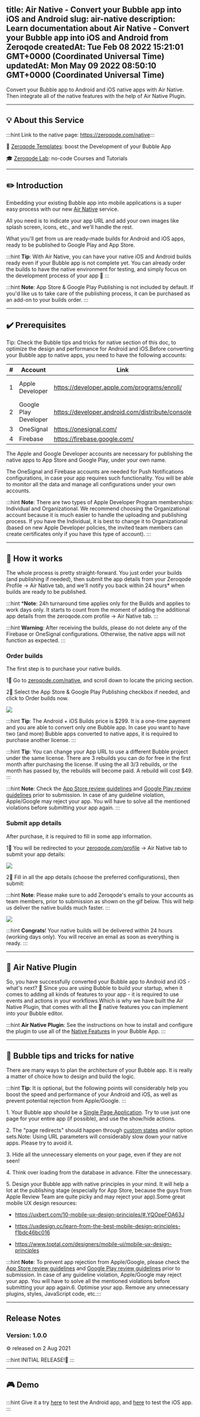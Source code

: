 
title: Air Native - Convert your Bubble app into iOS and Android
slug: air-native
description: Learn documentation about Air Native - Convert your Bubble app into iOS and Android from Zeroqode
createdAt: Tue Feb 08 2022 15:21:01 GMT+0000 (Coordinated Universal Time)
updatedAt: Mon May 09 2022 08:50:10 GMT+0000 (Coordinated Universal Time)
---

Convert your Bubble app to Android and iOS native apps with Air Native. Then integrate all of the native features with the help of Air Native Plugin.

***

## ​💡 About this Service

:::hint
Link to the native page: <https://zeroqode.com/native>​​
:::

🔌 [Zeroqode Templates](https://zeroqode.com/templates): boost the Development of your Bubble App​

🎓 [Zeroqode Lab](https://lab.zeroqode.com/): no-code Courses and Tutorials​

***

## ​✏️ Introduction

Embedding your existing Bubble app into mobile applications is a super easy process with our new [Air Native](https://zeroqode.com/native) service.

All you need is to indicate your app URL and add your own images like splash screen, icons, etc., and we'll handle the rest.

What you'll get from us are ready-made builds for Android and iOS apps, ready to be published to Google Play and App Store.

:::hint
**Tip**: With Air Native, you can have your native iOS and Android builds ready even if your Bubble app is not complete yet. You can already order the builds to have the native environment for testing, and simply focus on the development process of your app 🚀​
:::

:::hint
**Note**: App Store & Google Play Publishing is not included by default. If you'd like us to take care of the publishing process, it can be purchased as an add-on to your builds order.​
:::

***

## ​✔️ Prerequisites

Tip: Check the Bubble tips and tricks for native section of this doc, to optimize the design and performance for Android and iOS.Before converting your Bubble app to native apps, you need to have the following accounts:

| **#** | **Account**           | **Link**                                                                                               | **Price**    |
| ----- | --------------------- | ------------------------------------------------------------------------------------------------------ | ------------ |
| 1     | Apple Developer       | <https://developer.apple.com/programs/enroll/>[​](https://developer.apple.com/programs/enroll/​)       | $99 per year |
| 2     | Google Play Developer | [<https://developer.android.com/distribute/console>](https://developer.android.com/distribute/console) | $25 one-time |
| 3     | OneSignal             | <https://onesignal.com/>[​](https://onesignal.com/​)                                                   | Free         |
| 4     | Firebase              | <https://firebase.google.com/>[​](https://firebase.google.com/​)                                       | Free         |

The Apple and Google Developer accounts are necessary for publishing the native apps to App Store and Google Play, under your own name.

The OneSignal and Firebase accounts are needed for Push Notifications configurations, in case your app requires such functionality. You will be able to monitor all the data and manage all configurations under your own accounts.

:::hint
**Note**: There are two types of Apple Developer Program memberships: Individual and Organizational. We recommend choosing the Organizational account because it is much easier to handle the uploading and publishing process. If you have the Individual, it is best to change it to Organizational (based on new Apple Developer policies, the invited team members can create certificates only if you have this type of account).​
:::

***

## ​🚧 How it works

The whole process is pretty straight-forward. You just order your builds (and publishing if needed), then submit the app details from your Zeroqode Profile -> Air Native tab, and we'll notify you back within 24 hours\* when builds are ready to be published.

:::hint
\***Note**: 24h turnaround time applies only for the Builds and applies to work days only. It starts to count from the moment of adding the additional app details from the zeroqode.com profile -> Air Native tab.
:::

:::hint
**Warning**: After receiving the builds, please do not delete any of the Firebase or OneSignal configurations. Otherwise, the native apps will not function as expected.
:::

### Order builds

The first step is to purchase your native builds.

​1⃣ Go to [zeroqode.com/native](https://zeroqode.com/native), and scroll down to locate the pricing section.&#x20;

​2⃣ Select the App Store & Google Play Publishing checkbox if needed, and click to Order builds now.

![](https://archbee-image-uploads.s3.amazonaws.com/P8ugLseqEajPeMKCggz_j/Ru14oZ9TG2O2FyX-Q5v29_image.png)



:::hint
**Tip**: The Android + iOS Builds price is $299. It is a one-time payment and you are able to convert only one Bubble app. In case you want to have two (and more) Bubble apps converted to native apps, it is required to purchase another license.
:::

:::hint
**Tip**: You can change your App URL to use a different Bubble project under the same license. There are 3 rebuilds you can do for free in the first month after purchasing the license. If using the all 3/3 rebuilds, or the month has passed by, the rebuilds will become paid. A rebuild will cost $49.
:::

:::hint
**Note**: Check the [App Store review guidelines](https://developer.apple.com/app-store/review/guidelines/) and [Google Play review guidelines](https://developer.android.com/distribute/best-practices/launch/launch-checklist) prior to submission. In case of any guideline violation, Apple/Google may reject your app. You will have to solve all the mentioned violations before submitting your app again.
:::

### Submit app details

After purchase, it is required to fill in some app information. ​

1⃣ You will be redirected to your [zeroqode.com/profile](https://zeroqode.com/profile) -> Air Native tab to submit your app details:

![](https://archbee-image-uploads.s3.amazonaws.com/P8ugLseqEajPeMKCggz_j/0-5i2alQWluuQ3NaIPn15_image.png)



2⃣ Fill in all the app details (choose the preferred configurations), then submit:

:::hint
**Note**: Please make sure to add Zeroqode's emails to your accounts as team members, prior to submission as shown on the gif below. This will help us deliver the native builds much faster.
:::

![](https://archbee-image-uploads.s3.amazonaws.com/P8ugLseqEajPeMKCggz_j/N5n8qyxz3ELdyDtF4M37R_image.png)

:::hint
**Congrats**! Your native builds will be delivered within 24 hours (working days only). You will receive an email as soon as everything is ready.
:::

***

## ​🔌 Air Native Plugin

So, you have successfully converted your Bubble app to Android and iOS - what's next? 🤔 Since you are using Bubble to build your startup, when it comes to adding all kinds of features to your app - it is required to use events and actions in your workflows.Which is why we have built the Air Native Plugin, that comes with all the 📱 native features you can implement into your Bubble editor.

:::hint
**Air Native Plugin**: See the instructions on how to install and configure the plugin to use all of the [Native Features](https://docs.zeroqode.com/plugins/air-native-plugin) in your Bubble App.​
:::

***

## ​🚀 Bubble tips and tricks for native

There are many ways to plan the architecture of your Bubble app. It is really a matter of choice how to design and build the logic.

:::hint
**Tip**: It is optional, but the following points will considerably help you boost the speed and performance of your Android and iOS, as well as prevent potential rejection from Apple/Google.
:::

1\. Your Bubble app should be a [Single Page Application](https://medium.com/@NeotericEU/single-page-application-vs-multiple-page-application-2591588efe58). Try to use just one page for your entire app (if possible), and use the show/hide actions.

2\. The "page redirects" should happen through [custom states](https://bubble.io/video-course/how-to-use-custom-states-1611172317504x526496571283210240) and/or option sets.Note: Using URL parameters will considerably slow down your native apps. Please try to avoid it.

3\. Hide all the unnecessary elements on your page, even if they are not seen!

4\. Think over loading from the database in advance. Filter the unnecessary.

5\. Design your Bubble app with native principles in your mind. It will help a lot at the publishing stage (especially for App Store, because the guys from Apple Review Team are quite picky and may reject your app).Some great mobile UX design resources:

*   ​<https://uxbert.com/10-mobile-ux-design-principles/#.YQOpeFOA63J>​

*   ​<https://uxdesign.cc/learn-from-the-best-mobile-design-principles-f1bdc46bc016>​

*   ​<https://www.toptal.com/designers/mobile-ui/mobile-ux-design-principles>​

:::hint
**Note**: To prevent app rejection from Apple/Google, please check the [App Store review guidelines](https://developer.apple.com/app-store/review/guidelines/) and [Google Play review guidelines](https://developer.android.com/distribute/best-practices/launch/launch-checklist) prior to submission. In case of any guideline violation, Apple/Google may reject your app. You will have to solve all the mentioned violations before submitting your app again.6. Optimise your app. Remove any unnecessary plugins, styles, JavaScript code, etc.​
:::

***

## Release Notes

### Version: 1.0.0

​⚙ released on 2 Aug 2021

:::hint
INITIAL RELEASE!🎉​​
:::

***

## ​🎮 Demo

:::hint
Give it a try [here](https://play.google.com/store/apps/details?id=com.eaty_native_app) to test the Android app, and [here](https://testflight.apple.com/join/weuz10S6) to test the iOS app.
:::

